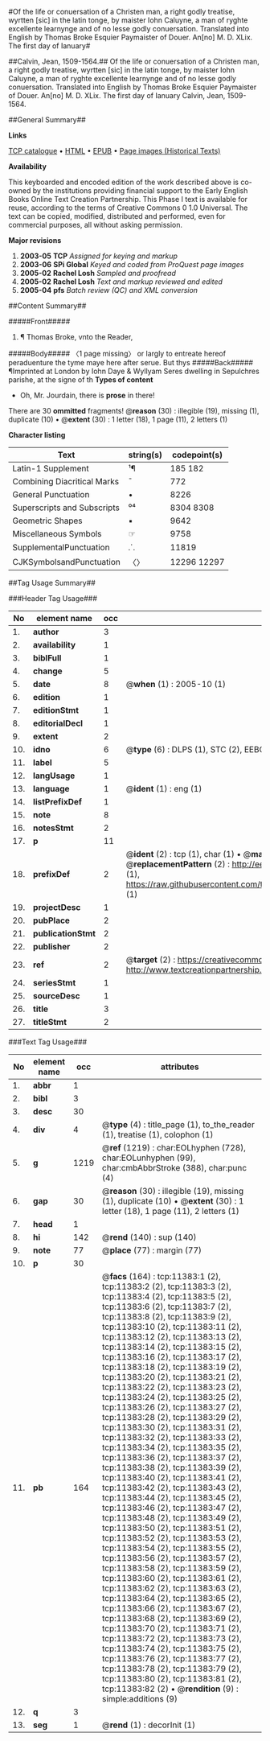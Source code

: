 #Of the life or conuersation of a Christen man, a right godly treatise, wyrtten [sic] in the latin tonge, by maister Iohn Caluyne, a man of ryghte excellente learnynge and of no lesse godly conuersation. Translated into English by Thomas Broke Esquier Paymaister of Douer. An[no] M. D. XLix. The first day of Ianuary#

##Calvin, Jean, 1509-1564.##
Of the life or conuersation of a Christen man, a right godly treatise, wyrtten [sic] in the latin tonge, by maister Iohn Caluyne, a man of ryghte excellente learnynge and of no lesse godly conuersation. Translated into English by Thomas Broke Esquier Paymaister of Douer. An[no] M. D. XLix. The first day of Ianuary
Calvin, Jean, 1509-1564.

##General Summary##

**Links**

[TCP catalogue](http://www.ota.ox.ac.uk/tcp/)  • 
[HTML](http://tei.it.ox.ac.uk/tcp/Texts-HTML/free/A17/A17689.html)  • 
[EPUB](http://tei.it.ox.ac.uk/tcp/Texts-EPUB/free/A17/A17689.epub) • 
[Page images (Historical Texts)](https://data.historicaltexts.jisc.ac.uk/view?pubId=eebo-99846418e&pageId=eebo-99846418e-11383-1)

**Availability**

This keyboarded and encoded edition of the
	       work described above is co-owned by the institutions
	       providing financial support to the Early English Books
	       Online Text Creation Partnership. This Phase I text is
	       available for reuse, according to the terms of Creative
	       Commons 0 1.0 Universal. The text can be copied,
	       modified, distributed and performed, even for
	       commercial purposes, all without asking permission.

**Major revisions**

1. __2003-05__ __TCP__ *Assigned for keying and markup*
1. __2003-06__ __SPi Global__ *Keyed and coded from ProQuest page images*
1. __2005-02__ __Rachel Losh__ *Sampled and proofread*
1. __2005-02__ __Rachel Losh__ *Text and markup reviewed and edited*
1. __2005-04__ __pfs__ *Batch review (QC) and XML conversion*

##Content Summary##

#####Front#####

1. ¶ Thomas Broke, vnto the Reader,

#####Body#####
〈1 page missing〉 or largly to entreate hereof peraduenture the tyme maye here after serue. But thys 
#####Back#####
¶Imprinted at London by Iohn Daye & Wyllyam Seres dwelling in Sepulchres parishe, at the signe of th
**Types of content**

  * Oh, Mr. Jourdain, there is **prose** in there!

There are 30 **ommitted** fragments! 
 @__reason__ (30) : illegible (19), missing (1), duplicate (10)  •  @__extent__ (30) : 1 letter (18), 1 page (11), 2 letters (1)

**Character listing**


|Text|string(s)|codepoint(s)|
|---|---|---|
|Latin-1 Supplement|¹¶|185 182|
|Combining             Diacritical Marks|̄|772|
|General Punctuation|•|8226|
|Superscripts             and Subscripts|⁰⁴|8304 8308|
|Geometric Shapes|▪|9642|
|Miscellaneous Symbols|☞|9758|
|SupplementalPunctuation|⸫|11819|
|CJKSymbolsandPunctuation|〈〉|12296 12297|

##Tag Usage Summary##

###Header Tag Usage###

|No|element name|occ|attributes|
|---|---|---|---|
|1.|__author__|3||
|2.|__availability__|1||
|3.|__biblFull__|1||
|4.|__change__|5||
|5.|__date__|8| @__when__ (1) : 2005-10 (1)|
|6.|__edition__|1||
|7.|__editionStmt__|1||
|8.|__editorialDecl__|1||
|9.|__extent__|2||
|10.|__idno__|6| @__type__ (6) : DLPS (1), STC (2), EEBO-CITATION (1), PROQUEST (1), VID (1)|
|11.|__label__|5||
|12.|__langUsage__|1||
|13.|__language__|1| @__ident__ (1) : eng (1)|
|14.|__listPrefixDef__|1||
|15.|__note__|8||
|16.|__notesStmt__|2||
|17.|__p__|11||
|18.|__prefixDef__|2| @__ident__ (2) : tcp (1), char (1)  •  @__matchPattern__ (2) : ([0-9\-]+):([0-9IVX]+) (1), (.+) (1)  •  @__replacementPattern__ (2) : http://eebo.chadwyck.com/downloadtiff?vid=$1&page=$2 (1), https://raw.githubusercontent.com/textcreationpartnership/Texts/master/tcpchars.xml#$1 (1)|
|19.|__projectDesc__|1||
|20.|__pubPlace__|2||
|21.|__publicationStmt__|2||
|22.|__publisher__|2||
|23.|__ref__|2| @__target__ (2) : https://creativecommons.org/publicdomain/zero/1.0/ (1), http://www.textcreationpartnership.org/docs/. (1)|
|24.|__seriesStmt__|1||
|25.|__sourceDesc__|1||
|26.|__title__|3||
|27.|__titleStmt__|2||


###Text Tag Usage###

|No|element name|occ|attributes|
|---|---|---|---|
|1.|__abbr__|1||
|2.|__bibl__|3||
|3.|__desc__|30||
|4.|__div__|4| @__type__ (4) : title_page (1), to_the_reader (1), treatise (1), colophon (1)|
|5.|__g__|1219| @__ref__ (1219) : char:EOLhyphen (728), char:EOLunhyphen (99), char:cmbAbbrStroke (388), char:punc (4)|
|6.|__gap__|30| @__reason__ (30) : illegible (19), missing (1), duplicate (10)  •  @__extent__ (30) : 1 letter (18), 1 page (11), 2 letters (1)|
|7.|__head__|1||
|8.|__hi__|142| @__rend__ (140) : sup (140)|
|9.|__note__|77| @__place__ (77) : margin (77)|
|10.|__p__|30||
|11.|__pb__|164| @__facs__ (164) : tcp:11383:1 (2), tcp:11383:2 (2), tcp:11383:3 (2), tcp:11383:4 (2), tcp:11383:5 (2), tcp:11383:6 (2), tcp:11383:7 (2), tcp:11383:8 (2), tcp:11383:9 (2), tcp:11383:10 (2), tcp:11383:11 (2), tcp:11383:12 (2), tcp:11383:13 (2), tcp:11383:14 (2), tcp:11383:15 (2), tcp:11383:16 (2), tcp:11383:17 (2), tcp:11383:18 (2), tcp:11383:19 (2), tcp:11383:20 (2), tcp:11383:21 (2), tcp:11383:22 (2), tcp:11383:23 (2), tcp:11383:24 (2), tcp:11383:25 (2), tcp:11383:26 (2), tcp:11383:27 (2), tcp:11383:28 (2), tcp:11383:29 (2), tcp:11383:30 (2), tcp:11383:31 (2), tcp:11383:32 (2), tcp:11383:33 (2), tcp:11383:34 (2), tcp:11383:35 (2), tcp:11383:36 (2), tcp:11383:37 (2), tcp:11383:38 (2), tcp:11383:39 (2), tcp:11383:40 (2), tcp:11383:41 (2), tcp:11383:42 (2), tcp:11383:43 (2), tcp:11383:44 (2), tcp:11383:45 (2), tcp:11383:46 (2), tcp:11383:47 (2), tcp:11383:48 (2), tcp:11383:49 (2), tcp:11383:50 (2), tcp:11383:51 (2), tcp:11383:52 (2), tcp:11383:53 (2), tcp:11383:54 (2), tcp:11383:55 (2), tcp:11383:56 (2), tcp:11383:57 (2), tcp:11383:58 (2), tcp:11383:59 (2), tcp:11383:60 (2), tcp:11383:61 (2), tcp:11383:62 (2), tcp:11383:63 (2), tcp:11383:64 (2), tcp:11383:65 (2), tcp:11383:66 (2), tcp:11383:67 (2), tcp:11383:68 (2), tcp:11383:69 (2), tcp:11383:70 (2), tcp:11383:71 (2), tcp:11383:72 (2), tcp:11383:73 (2), tcp:11383:74 (2), tcp:11383:75 (2), tcp:11383:76 (2), tcp:11383:77 (2), tcp:11383:78 (2), tcp:11383:79 (2), tcp:11383:80 (2), tcp:11383:81 (2), tcp:11383:82 (2)  •  @__rendition__ (9) : simple:additions (9)|
|12.|__q__|3||
|13.|__seg__|1| @__rend__ (1) : decorInit (1)|
